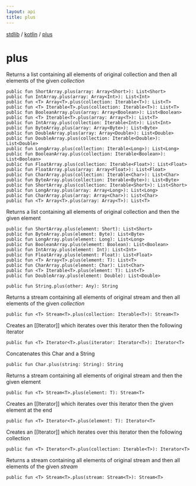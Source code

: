 ```yaml
---
layout: api
title: plus
---
```

[stdlib](../index.html) / [kotlin](index.html) / [plus](plus.html)

# plus
Returns a list containing all elements of original collection and then all elements of the given *collection*
```
public fun ShortArray.plus(array: Array<Short>): List<Short>
public fun IntArray.plus(array: Array<Int>): List<Int>
public fun <T> Array<T>.plus(collection: Iterable<T>): List<T>
public fun <T> Iterable<T>.plus(collection: Iterable<T>): List<T>
public fun BooleanArray.plus(array: Array<Boolean>): List<Boolean>
public fun <T> Iterable<T>.plus(array: Array<T>): List<T>
public fun IntArray.plus(collection: Iterable<Int>): List<Int>
public fun ByteArray.plus(array: Array<Byte>): List<Byte>
public fun DoubleArray.plus(array: Array<Double>): List<Double>
public fun DoubleArray.plus(collection: Iterable<Double>): List<Double>
public fun LongArray.plus(collection: Iterable<Long>): List<Long>
public fun BooleanArray.plus(collection: Iterable<Boolean>): List<Boolean>
public fun FloatArray.plus(collection: Iterable<Float>): List<Float>
public fun FloatArray.plus(array: Array<Float>): List<Float>
public fun CharArray.plus(collection: Iterable<Char>): List<Char>
public fun ByteArray.plus(collection: Iterable<Byte>): List<Byte>
public fun ShortArray.plus(collection: Iterable<Short>): List<Short>
public fun LongArray.plus(array: Array<Long>): List<Long>
public fun CharArray.plus(array: Array<Char>): List<Char>
public fun <T> Array<T>.plus(array: Array<T>): List<T>
```
Returns a list containing all elements of original collection and then the given element
```
public fun ShortArray.plus(element: Short): List<Short>
public fun ByteArray.plus(element: Byte): List<Byte>
public fun LongArray.plus(element: Long): List<Long>
public fun BooleanArray.plus(element: Boolean): List<Boolean>
public fun IntArray.plus(element: Int): List<Int>
public fun FloatArray.plus(element: Float): List<Float>
public fun <T> Array<T>.plus(element: T): List<T>
public fun CharArray.plus(element: Char): List<Char>
public fun <T> Iterable<T>.plus(element: T): List<T>
public fun DoubleArray.plus(element: Double): List<Double>
```

```
public fun String.plus(other: Any): String
```
Returns a stream containing all elements of original stream and then all elements of the given *collection*
```
public fun <T> Stream<T>.plus(collection: Iterable<T>): Stream<T>
```
Creates an [[Iterator]] which iterates over this iterator then the following iterator
```
public fun <T> Iterator<T>.plus(iterator: Iterator<T>): Iterator<T>
```
Concatenates this Char and a String
```
public fun Char.plus(string: String): String
```
Returns a stream containing all elements of original stream and then the given element
```
public fun <T> Stream<T>.plus(element: T): Stream<T>
```
Creates an [[Iterator]] which iterates over this iterator then the given element at the end
```
public fun <T> Iterator<T>.plus(element: T): Iterator<T>
```
Creates an [[Iterator]] which iterates over this iterator then the following collection
```
public fun <T> Iterator<T>.plus(collection: Iterable<T>): Iterator<T>
```
Returns a stream containing all elements of original stream and then all elements of the given *stream*
```
public fun <T> Stream<T>.plus(stream: Stream<T>): Stream<T>
```
